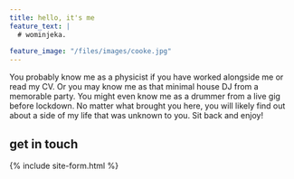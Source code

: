 ```yaml
---
title: hello, it's me
feature_text: |
  # wominjeka.
  
feature_image: "/files/images/cooke.jpg"
---
```


You probably know me as a physicist if you have worked alongside me or read my CV. Or you may know me as that minimal house DJ from a memorable party. You might even know me as a drummer from a live gig before lockdown. No matter what brought you here, you will likely find out about a side of my life that was unknown to you. Sit back and enjoy!






## get in touch

{% include site-form.html %}